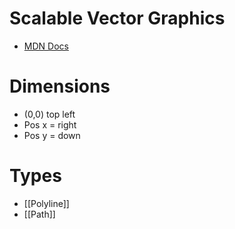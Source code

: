 # Scalable Vector Graphics

- [MDN Docs](https://developer.mozilla.org/en-US/docs/Web/SVG)

# Dimensions

- (0,0) top left
- Pos x = right
- Pos y = down
# Types

- [[Polyline]]
- [[Path]]